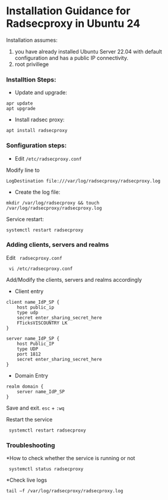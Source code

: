# Installation Guidance for Radsecproxy in Ubuntu 24

Installation assumes: 
1. you have already installed Ubuntu Server 22.04 with default configuration and has a public IP connectivity.
2. root privillege

### Installtion Steps:

* Update and upgrade:

```
apr update
apt upgrade
```

* Install radsec proxy:

```apt install radsecproxy```

### Sonfiguration steps:

* Edit ```/etc/radsecproxy.conf```

Modify line to

```LogDestination file:///var/log/radsecproxy/radsecproxy.log```

* Create the log file:

```
mkdir /var/log/radsecproxy && touch /var/log/radsecproxy/radsecproxy.log
```

Service restart:

```
systemctl restart radsecproxy
```
### Adding clients, servers and realms

Edit ``` radsecproxy.conf```

``` vi /etc/radsecproxy.conf```

Add/Modify the clients, servers and realms accordingly

* Client entry
```
client name_IdP_SP {
    host public_ip
    type udp
    secret enter_sharing_secret_here
    FTicksVISCOUNTRY LK
}

server name_IdP_SP {
    host Public_IP
    type UDP
    port 1812
    secret enter_sharing_secret_here
}
```

* Domain Entry
  
```
realm domain {
    server name_IdP_SP
}
```
Save and exit. ```esc``` + ```:wq```

Restart the service

``` systemctl restart radsecproxy```

### Troubleshooting

*How to check whether the service is running or not

``` systemctl status radsecproxy```

*Check live logs

```tail –f /var/log/radsecproxy/radsecproxy.log```
  
